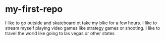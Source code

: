 # my-first-repo 
I like to go outside and skateboard ot take my bike for a few hours.
I like to stream myself playing video games like strategy games or shooting.
I like to travel the world like going to las vegas or other states